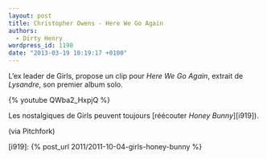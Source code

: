 ```yaml
---
layout: post
title: Christopher Owens - Here We Go Again
authors:
  - Dirty Henry
wordpress_id: 1198
date: "2013-03-19 10:19:17 +0100"
---
```


L’ex leader de Girls, propose un clip pour _Here We Go Again_, extrait de
_Lysandre_, son premier album solo.

{% youtube QWba2_HxpjQ %}

Les nostalgiques de Girls peuvent toujours [réécouter _Honey Bunny_][i919]).

(via Pitchfork)

[i919]: {% post_url 2011/2011-10-04-girls-honey-bunny %}
